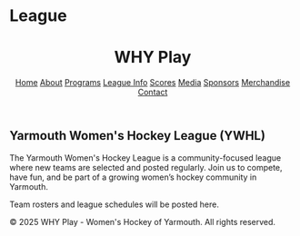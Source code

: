 # League
<!DOCTYPE html>
<html lang="en">
<head>
  <meta charset="UTF-8" />
  <meta name="viewport" content="width=device-width, initial-scale=1.0" />
  <title>Yarmouth Women's Hockey League - WHY Play</title>
  <link href="https://cdn.jsdelivr.net/npm/tailwindcss@2.2.19/dist/tailwind.min.css" rel="stylesheet" />
</head>
<body class="font-sans text-gray-800">
  <header class="bg-blue-900 text-white p-4">
    <div class="container mx-auto flex justify-between items-center">
      <h1 class="text-2xl font-bold">WHY Play</h1>
      <nav class="space-x-4">
        <a href="index.html" class="hover:underline">Home</a>
        <a href="about.html" class="hover:underline">About</a>
        <a href="programs.html" class="hover:underline">Programs</a>
        <a href="league.html" class="hover:underline">League Info</a>
        <a href="scores.html" class="hover:underline">Scores</a>
        <a href="media.html" class="hover:underline">Media</a>
        <a href="sponsors.html" class="hover:underline">Sponsors</a>
        <a href="merch.html" class="hover:underline">Merchandise</a>
        <a href="contact.html" class="hover:underline">Contact</a>
      </nav>
    </div>
  </header>
  <section class="py-12 px-4">
    <div class="container mx-auto max-w-4xl">
      <h2 class="text-3xl font-bold mb-6">Yarmouth Women's Hockey League (YWHL)</h2>
      <p class="mb-6">The Yarmouth Women's Hockey League is a community-focused league where new teams are selected and posted regularly. Join us to compete, have fun, and be part of a growing women’s hockey community in Yarmouth.</p>
      <p>Team rosters and league schedules will be posted here.</p>
    </div>
  </section>
  <footer class="bg-gray-100 py-6 mt-16 text-center text-sm">
    <div class="container mx-auto">
      &copy; 2025 WHY Play - Women's Hockey of Yarmouth. All rights reserved.
    </div>
  </footer>
</body>
</html>
